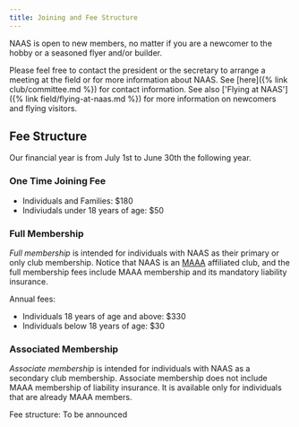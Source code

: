```yaml
---
title: Joining and Fee Structure
---
```


NAAS is open to new members, no matter if you are a newcomer to the hobby or a
seasoned flyer and/or builder. 

Please feel free to contact the
president or the secretary to arrange a meeting at the field or for more
information about NAAS. See [here]({% link club/committee.md %}) for contact information.
See also ['Flying at NAAS']({% link field/flying-at-naas.md %}) for more
information on newcomers and flying visitors. 

## Fee Structure
Our financial year is from July 1st to June 30th the following year.

### One Time Joining Fee
- Individuals and Families: $180 
- Indiviudals under 18 years of age: $50

### Full Membership
_Full membership_ is intended for individuals with NAAS as their primary or only
club membership. Notice that NAAS is an [MAAA](https://www.maaa.asn.au)
affiliated club, and the full membership fees include MAAA membership and its
mandatory liability insurance.

Annual fees:

- Individuals 18 years of age and above: $330 
- Individuals below 18 years of age: $30 

### Associated Membership
_Associate membership_ is intended for individuals with NAAS as a
secondary club membership. Associate membership does not include MAAA
membership of liability insurance. It is available only for individuals that
are already MAAA members.

Fee structure: To be announced

